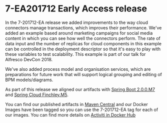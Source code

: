 # 7-EA201712 Early Access release

In the 7-201712-EA release we added improvements to the way cloud connectors manage transactions, which improves their performance. We've added an example based around marketing campaigns for social media content in which you can see how well the connectors perform. The rate of data input and the number of replicas for cloud components in this example can be controlled in the deployment descriptor so that it's easy to play with these variables to test scalability. This example is part of our talk for Alfresco DevCon 2018.

We've also added process model and organisation services, which are preparations for future work that will support logical grouping and editing of BPM models/diagrams.

As part of this release we aligned our artifacts with [Spring Boot 2.0.0.M7](https://github.com/spring-projects/spring-boot/wiki/Spring-Boot-2.0.0-M7-Release-Notes) and [Spring Cloud Finchley.M5](https://github.com/spring-projects/spring-cloud/wiki/Spring-Cloud-Finchley-Release-Notes).

You can find our published artifacts in [Maven Central](http://search.maven.org/#search%7Cga%7C1%7Cactiviti-cloud)
and our Docker Images have been tagged so you can use the 7-201712-EA tag for each of our images. You can find more details on
[Activiti in Docker Hub](https://hub.docker.com/u/activiti/)
